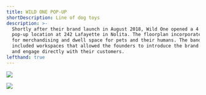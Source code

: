 ```yaml
---
title: WILD ONE POP-UP
shortDescription: Line of dog toys
description: >-
  Shortly after their brand launch in August 2018, Wild One opened a 4 month
  pop-up location at 242 Lafayette in Nolita. The floorplan incorporated areas
  for merchandising and dwell space for pets and their humans. The banquette
  included workspaces that allowed the founders to introduce the brand story,
  and engage directly with their customers.
lefthand: true
---
```

![](/assets/brett-jordan-1329359-unsplash.jpg)

![](/assets/profile.jpg)
